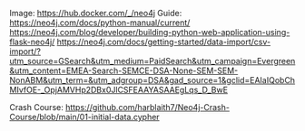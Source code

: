 Image: https://hub.docker.com/_/neo4j
Guide:
https://neo4j.com/docs/python-manual/current/
https://neo4j.com/blog/developer/building-python-web-application-using-flask-neo4j/
https://neo4j.com/docs/getting-started/data-import/csv-import/?utm_source=GSearch&utm_medium=PaidSearch&utm_campaign=Evergreen&utm_content=EMEA-Search-SEMCE-DSA-None-SEM-SEM-NonABM&utm_term=&utm_adgroup=DSA&gad_source=1&gclid=EAIaIQobChMIvfOE-_OpjAMVHp2DBx0JlCSFEAAYASAAEgLqs_D_BwE

Crash Course:
https://github.com/harblaith7/Neo4j-Crash-Course/blob/main/01-initial-data.cypher
